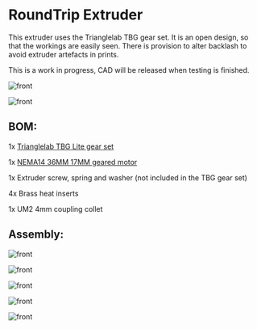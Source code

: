 # RoundTrip Extruder

This extruder uses the Trianglelab TBG gear set. It is an open design, so that the workings are easily seen. There is provision to alter backlash to avoid extruder artefacts in prints.

This is a work in progress, CAD will be released when testing is finished.

![front](images/front.png)

![front](images/back.png)

## BOM:

1x [Trianglelab TBG Lite gear set](https://www.aliexpress.com/item/1005004050167328.html)

1x [NEMA14 36MM 17MM geared motor](https://www.aliexpress.com/item/1005003056906725.html)

1x Extruder screw, spring and washer (not included in the TBG gear set)

4x Brass heat inserts

1x UM2 4mm coupling collet

## Assembly:

![front](images/frontfittings.png)

![front](images/backfittings.png)

![front](images/guidlerfittings.png)

![front](images/front.png)

![front](images/back.png)
